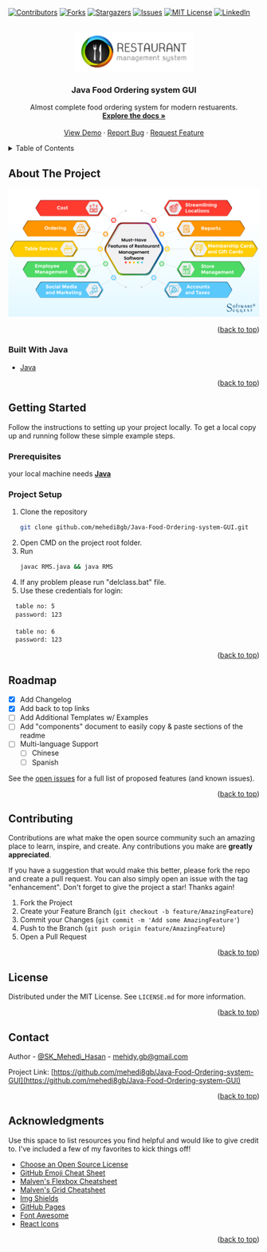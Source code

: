 [![Contributors][contributors-shield]][contributors-url]
[![Forks][forks-shield]][forks-url]
[![Stargazers][stars-shield]][stars-url]
[![Issues][issues-shield]][issues-url]
[![MIT License][license-shield]][license-url]
[![LinkedIn][linkedin-shield]][linkedin-url]



<!-- PROJECT LOGO -->
<br />
<div align="center">
  <a href="https://github.com/mehedi8gb/Java-Food-Ordering-system-GUI">
    <img src="/images/logo-filled.png" alt="Logo" height="80">
  </a>

  <h3 align="center">Java Food Ordering system GUI</h3>

  <p align="center">
    Almost complete food ordering system for modern restuarents.
    <br />
    <a href="https://github.com/mehedi8gb/Java-Food-Ordering-system-GUI"><strong>Explore the docs »</strong></a>
    <br />
    <br />
    <a href="https://github.com/mehedi8gb/Java-Food-Ordering-system-GUI">View Demo</a>
    ·
    <a href="https://github.com/mehedi8gb/Java-Food-Ordering-system-GUI/issues">Report Bug</a>
    ·
    <a href="https://github.com/mehedi8gb/Java-Food-Ordering-system-GUI/issues">Request Feature</a>
  </p>
</div>



<!-- TABLE OF CONTENTS -->
<details>
  <summary>Table of Contents</summary>
  <ol>
    <li>
      <a href="#about-the-project">About The Project</a>
      <ul>
        <li><a href="#built-with">Built With</a></li>
      </ul>
    </li>
    <li>
      <a href="#getting-started">Getting Started</a>
      <ul>
        <li><a href="#prerequisites">Prerequisites</a></li>
        <li><a href="#installation">Installation</a></li>
      </ul>
    </li>
    <li><a href="#usage">Usage</a></li>
    <li><a href="#roadmap">Roadmap</a></li>
    <li><a href="#contributing">Contributing</a></li>
    <li><a href="#license">License</a></li>
    <li><a href="#contact">Contact</a></li>
    <li><a href="#acknowledgments">Acknowledgments</a></li>
  </ol>
</details>



<!-- ABOUT THE PROJECT -->
## About The Project

[![Home Page Screen Shot][product-screenshot]](#)

<p align="right">(<a href="#top">back to top</a>)</p>



### Built With Java

* [Java](https://www.oracle.com/java/technologies/downloads/#:~:text=Java%20SE%20Development%20Kit%2018.0.2.1%20downloads)


<p align="right">(<a href="#top">back to top</a>)</p>



<!-- GETTING STARTED -->
## Getting Started

Follow the instructions to setting up your project locally.
To get a local copy up and running follow these simple example steps.

### Prerequisites

your local machine needs
**[Java](https://www.oracle.com/java/technologies/downloads/#:~:text=Java%20SE%20Development%20Kit%2018.0.2.1%20downloads)**

### Project Setup

1. Clone the repository
   ```sh
   git clone github.com/mehedi8gb/Java-Food-Ordering-system-GUI.git
   ```
2. Open CMD on the project root folder.
3. Run 
   ```sh
   javac RMS.java && java RMS
   ```
4. If any problem please run "delclass.bat" file.
5. Use these credentials for login:
 ```sh
   table no: 5
   password: 123
   
   table no: 6
   password: 123
   ``` 

<p align="right">(<a href="#top">back to top</a>)</p>



<!-- USAGE EXAMPLES -->
<!-- ## Usage
Use this space to show useful examples of how a project can be used. Additional screenshots, code examples and demos work well in this space. You may also link to more resources.
_For more examples, please refer to the [Documentation](https://example.com)_
<p align="right">(<a href="#top">back to top</a>)</p>
 -->


<!-- ROADMAP -->
## Roadmap

- [x] Add Changelog
- [x] Add back to top links
- [ ] Add Additional Templates w/ Examples
- [ ] Add "components" document to easily copy & paste sections of the readme
- [ ] Multi-language Support
    - [ ] Chinese
    - [ ] Spanish

See the [open issues](https://github.com/mehedi8gb/Java-Food-Ordering-system-GUI/issues) for a full list of proposed features (and known issues).

<p align="right">(<a href="#top">back to top</a>)</p>



<!-- CONTRIBUTING -->
## Contributing

Contributions are what make the open source community such an amazing place to learn, inspire, and create. Any contributions you make are **greatly appreciated**.

If you have a suggestion that would make this better, please fork the repo and create a pull request. You can also simply open an issue with the tag "enhancement".
Don't forget to give the project a star! Thanks again!

1. Fork the Project
2. Create your Feature Branch (`git checkout -b feature/AmazingFeature`)
3. Commit your Changes (`git commit -m 'Add some AmazingFeature'`)
4. Push to the Branch (`git push origin feature/AmazingFeature`)
5. Open a Pull Request

<p align="right">(<a href="#top">back to top</a>)</p>



<!-- LICENSE -->
## License

Distributed under the MIT License. See `LICENSE.md` for more information.

<p align="right">(<a href="#top">back to top</a>)</p>



<!-- CONTACT -->
## Contact

Author - [@SK_Mehedi_Hasan](https://facebook.com/mehedi.8gb) - mehidy.gb@gmail.com

Project Link: [https://github.com/mehedi8gb/Java-Food-Ordering-system-GUI](https://github.com/mehedi8gb/Java-Food-Ordering-system-GUI)

<p align="right">(<a href="#top">back to top</a>)</p>



<!-- ACKNOWLEDGMENTS -->
## Acknowledgments

Use this space to list resources you find helpful and would like to give credit to. I've included a few of my favorites to kick things off!

* [Choose an Open Source License](https://choosealicense.com)
* [GitHub Emoji Cheat Sheet](https://www.webpagefx.com/tools/emoji-cheat-sheet)
* [Malven's Flexbox Cheatsheet](https://flexbox.malven.co/)
* [Malven's Grid Cheatsheet](https://grid.malven.co/)
* [Img Shields](https://shields.io)
* [GitHub Pages](https://pages.github.com)
* [Font Awesome](https://fontawesome.com)
* [React Icons](https://react-icons.github.io/react-icons/search)

<p align="right">(<a href="#top">back to top</a>)</p>



<!-- MARKDOWN LINKS & IMAGES -->
<!-- https://www.markdownguide.org/basic-syntax/#reference-style-links -->
[contributors-shield]: https://img.shields.io/github/contributors/mehedi8gb/Java-Food-Ordering-system-GUI.svg?style=for-the-badge
[contributors-url]: https://github.com/mehedi8gb/Java-Food-Ordering-system-GUI/graphs/contributors
[forks-shield]: https://img.shields.io/github/forks/mehedi8gb/Java-Food-Ordering-system-GUI.svg?style=for-the-badge
[forks-url]: https://github.com/mehedi8gb/Java-Food-Ordering-system-GUI/network/members
[stars-shield]: https://img.shields.io/github/stars/mehedi8gb/Java-Food-Ordering-system-GUI.svg?style=for-the-badge
[stars-url]: https://github.com/mehedi8gb/Java-Food-Ordering-system-GUI/stargazers
[issues-shield]: https://img.shields.io/github/issues/Java-Food-Ordering-system-GUI.svg?style=for-the-badge
[issues-url]: https://github.com/mehedi8gb/Java-Food-Ordering-system-GUI/issues
[license-shield]: https://img.shields.io/github/license/mehedi8gb/Java-Food-Ordering-system-GUI.svg?style=for-the-badge
[license-url]: https://github.com/mehedi8gb/Java-Food-Ordering-system-GUI/blob/master/LICENSE.txt
[linkedin-shield]: https://img.shields.io/badge/-LinkedIn-black.svg?style=for-the-badge&logo=linkedin&colorB=555
[linkedin-url]: https://linkedin.com/in/mehedigb
[product-screenshot]: images/Must-Have-Features-Of-Restaurant-Management-Software.png
